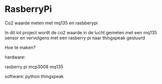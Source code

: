 # RasberryPi

Co2 waarde meten met mq135 en rasbberypi

In dit iot project wordt de co2 waarde in de lucht gemeten met een mq135 sensor en vervolgens met een rasberry pi naar thingspeak gestuurd 


Hoe te maken?

hardware:

rasberry pi
mcp3008 
mq135 

software:
python
thingspeak
